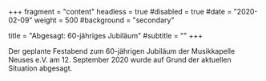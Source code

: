 +++
fragment = "content"
headless = true
#disabled = true
#date = "2020-02-09"
weight = 500
#background = "secondary"

title = "Abgesagt: 60-jähriges Jubiläum"
#subtitle = ""
+++

Der geplante Festabend zum 60-jährigen Jubiläum der Musikkapelle Neuses e.V. am 12. September 2020 wurde auf Grund der
aktuellen Situation abgesagt.